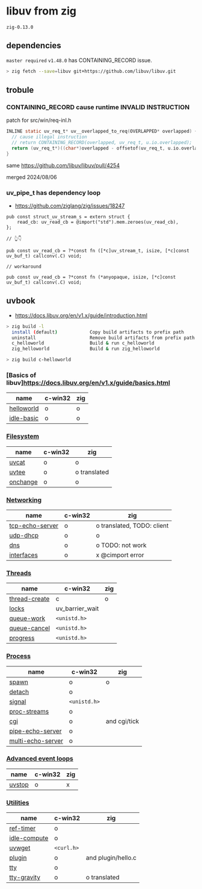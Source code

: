 # libuv from zig

`zig-0.13.0`

## dependencies

`master required` `v1.48.0` has CONTAINING_RECORD issue.

```sh
> zig fetch --save=libuv git+https://github.com/libuv/libuv.git
```

## trobule

### CONTAINING_RECORD cause runtime INVALID INSTRUCTION

patch for src/win/req-inl.h

```c
INLINE static uv_req_t* uv__overlapped_to_req(OVERLAPPED* overlapped) {
  // cause illegal instruction
  // return CONTAINING_RECORD(overlapped, uv_req_t, u.io.overlapped);
  return (uv_req_t*)((char*)overlapped - offsetof(uv_req_t, u.io.overlapped));
}
```

same https://github.com/libuv/libuv/pull/4254

merged 2024/08/06

### uv_pipe_t has dependency loop

- https://github.com/ziglang/zig/issues/18247

```zig
pub const struct_uv_stream_s = extern struct {
    read_cb: uv_read_cb = @import("std").mem.zeroes(uv_read_cb),
};

// 👆👇

pub const uv_read_cb = ?*const fn ([*c]uv_stream_t, isize, [*c]const uv_buf_t) callconv(.C) void;

// workaround

pub const uv_read_cb = ?*const fn (*anyopaque, isize, [*c]const uv_buf_t) callconv(.C) void;
```

## uvbook

- https://docs.libuv.org/en/v1.x/guide/introduction.html

```sh
> zig build -l
  install (default)            Copy build artifacts to prefix path
  uninstall                    Remove build artifacts from prefix path
  c_helloworld                 Build & run c_helloworld
  zig_helloworld               Build & run zig_helloworld

> zig build c-helloworld
```

### [Basics of libuv]https://docs.libuv.org/en/v1.x/guide/basics.html

| name                                                                               | c-win32 | zig |
| ---------------------------------------------------------------------------------- | ------- | --- |
| [helloworld](https://github.com/libuv/libuv/blob/v1.x/docs/code/helloworld/main.c) | o       | o   |
| [idle-basic](https://github.com/libuv/libuv/blob/v1.x/docs/code/idle-basic/main.c) | o       | o   |

### [Filesystem](https://docs.libuv.org/en/v1.x/guide/filesystem.html)

| name                                                                           | c-win32 | zig          |
| ------------------------------------------------------------------------------ | ------- | ------------ |
| [uvcat](https://github.com/libuv/libuv/blob/v1.x/docs/code/uvcat/main.c)       | o       | o            |
| [uvtee](https://github.com/libuv/libuv/blob/v1.x/docs/code/uvtee/main.c)       | o       | o translated |
| [onchange](https://github.com/libuv/libuv/blob/v1.x/docs/code/onchange/main.c) | o       | o            |

### [Networking](https://docs.libuv.org/en/v1.x/guide/networking.html)

| name                                                                                         | c-win32 | zig                        |
| -------------------------------------------------------------------------------------------- | ------- | -------------------------- |
| [tcp-echo-server](https://github.com/libuv/libuv/blob/v1.x/docs/code/tcp-echo-server/main.c) | o       | o translated, TODO: client |
| [udp-dhcp](https://github.com/libuv/libuv/blob/v1.x/docs/code/udp-dhcp/main.c)               | o       | o                          |
| [dns](https://github.com/libuv/libuv/blob/v1.x/docs/code/dns/main.c)                         | o       | o TODO: not work           |
| [interfaces](https://github.com/libuv/libuv/blob/v1.x/docs/code/interfaces/main.c)           | o       | x @cimport error           |

### [Threads](https://docs.libuv.org/en/v1.x/guide/threads.html)

| name                                                                                     | c-win32         | zig |
| ---------------------------------------------------------------------------------------- | --------------- | --- |
| [thread-create](https://github.com/libuv/libuv/blob/v1.x/docs/code/thread-create/main.c) | c               | o   |
| [locks](https://github.com/libuv/libuv/blob/v1.x/docs/code/locks/main.c)                 | uv_barrier_wait |     |
| [queue-work](https://github.com/libuv/libuv/blob/v1.x/docs/code/queue-work/main.c)       | `<unistd.h>`    |     |
| [queue-cancel](https://github.com/libuv/libuv/blob/v1.x/docs/code/queue-cancel/main.c)   | `<unistd.h>`    |     |
| [progress](https://github.com/libuv/libuv/blob/v1.x/docs/code/progress/main.c)           | `<unistd.h>`    |     |

### [Process](https://docs.libuv.org/en/v1.x/guide/process.html)

| name                                                                                             | c-win32      | zig          |
| ------------------------------------------------------------------------------------------------ | ------------ | ------------ |
| [spawn](https://github.com/libuv/libuv/blob/v1.x/docs/code/spawn/main.c)                         | o            | o            |
| [detach](https://github.com/libuv/libuv/blob/v1.x/docs/code/detach/main.c)                       | o            |              |
| [signal](https://github.com/libuv/libuv/blob/v1.x/docs/code/signal/main.c)                       | `<unistd.h>` |              |
| [proc-streams](https://github.com/libuv/libuv/blob/v1.x/docs/proc-streams/locks/main.c)          | o            |              |
| [cgi](https://github.com/libuv/libuv/blob/v1.x/docs/code/cgi/main.c)                             | o            | and cgi/tick |
| [pipe-echo-server](https://github.com/libuv/libuv/blob/v1.x/docs/code/pipe-echo-server/main.c)   | o            |              |
| [multi-echo-server](https://github.com/libuv/libuv/blob/v1.x/docs/code/multi-echo-server/main.c) | o            |              |

### [Advanced event loops](https://docs.libuv.org/en/v1.x/guide/eventloops.html)

| name                                                                       | c-win32 | zig |
| -------------------------------------------------------------------------- | ------- | --- |
| [uvstop](https://github.com/libuv/libuv/blob/v1.x/docs/code/uvstop/main.c) | o       | x   |

### [Utilities](https://docs.libuv.org/en/v1.x/guide/utilities.html)

| name                                                                                     | c-win32    | zig                |
| ---------------------------------------------------------------------------------------- | ---------- | ------------------ |
| [ ref-timer ](https://github.com/libuv/libuv/blob/v1.x/docs/code/ref-timer/main.c)       | o          |                    |
| [ idle-compute ](https://github.com/libuv/libuv/blob/v1.x/docs/code/idle-compute/main.c) | o          |                    |
| [ uvwget ](https://github.com/libuv/libuv/blob/v1.x/docs/code/uvwget/main.c)             | `<curl.h>` |                    |
| [ plugin ](https://github.com/libuv/libuv/blob/v1.x/docs/code/plugin/main.c)             | o          | and plugin/hello.c |
| [ tty ](https://github.com/libuv/libuv/blob/v1.x/docs/code/tty/main.c)                   | o          |                    |
| [ tty-gravity ](https://github.com/libuv/libuv/blob/v1.x/docs/code/tty-gravity/main.c)   | o          | o translated       |
